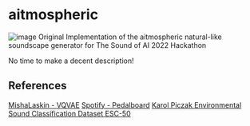# aitmospheric
![image](https://github.com/lucashueda/IA376L/blob/main/title.png)
Original Implementation of the aitmospheric natural-like soundscape generator for The Sound of AI 2022 Hackathon

No time to make a decent description!

## References
 [MishaLaskin - VQVAE](https://github.com/MishaLaskin/vqvae)
 [Spotify - Pedalboard](https://github.com/spotify/pedalboard)
 [Karol Piczak Environmental Sound Classification Dataset ESC-50](https://github.com/karolpiczak/ESC-50)
